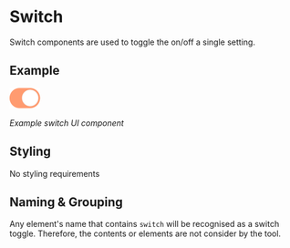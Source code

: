 # Switch

Switch components are used to toggle the on/off a single setting.

## Example
![image of switch](https://github.com/ImagineThisNHS/ImagineThisNHS.github.io/blob/master/guidelines/assets/switch/switch%20fig%201x.png?raw=true)

_Example switch UI component_

## Styling
No styling requirements

## Naming & Grouping
Any element's name that contains `switch` will be recognised as a switch toggle. Therefore, the contents or elements are not consider by the tool. 
